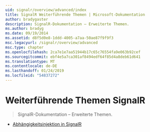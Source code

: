 ```yaml
---
uid: signalr/overview/advanced/index
title: SignalR Weiterführende Themen | Microsoft-Dokumentation
author: bradygaster
description: SignalR-Dokumentation – Erweiterte Themen.
ms.author: bradyg
ms.date: 09/19/2014
ms.assetid: d8f5d0e8-1ddd-4005-a7aa-50ae87f9f9f3
msc.legacyurl: /signalr/overview/advanced
msc.type: chapter
ms.openlocfilehash: 2ca7e1e7aa51944b17c65c76554fa9e063b92cef
ms.sourcegitcommit: ebf4e5a7ca301af8494edf64f85d4a8deb61d641
ms.translationtype: MT
ms.contentlocale: de-DE
ms.lasthandoff: 01/24/2019
ms.locfileid: "54837272"
---
```

<a name="signalr-advanced-topics"></a>Weiterführende Themen SignalR
====================
> SignalR-Dokumentation – Erweiterte Themen.


- [Abhängigkeitsinjektion in SignalR](dependency-injection.md)
